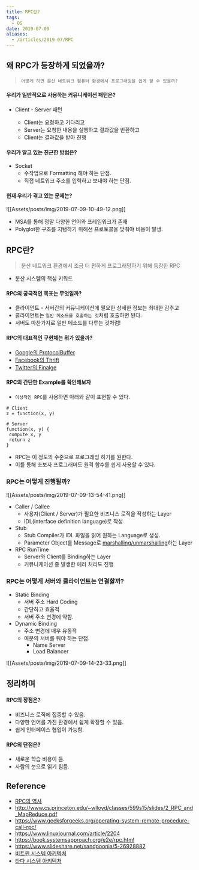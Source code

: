 ```yaml
---
title: RPC란?
tags:
  - OS
date: 2019-07-09
aliases: 
  - /articles/2019-07/RPC
---
```


## 왜 RPC가 등장하게 되었을까?

> `어떻게 하면 분산 네트워크 컴퓨터 환경에서 프로그래밍을 쉽게 할 수 있을까?`

#### 우리가 일반적으로 사용하는 커뮤니케이션 패턴은?

-   Client - Server 패턴

    -   Client는 요청하고 기다리고
    -   Server는 요청한 내용을 실행하고 결과값을 반환하고
    -   Client는 결과값을 받아 진행

#### 우리가 알고 있는 친근한 방법은?

-   Socket
    -   수작업으로 Formatting 해야 하는 단점.
    -   직접 네트워크 주소를 입력하고 보내야 하는 단점.

#### 현재 우리가 겪고 있는 문제는?

![[Assets/posts/img/2019-07-09-10-49-12.png]]

-   MSA를 통해 정말 다양한 언어와 프레임워크가 존재
-   Polyglot한 구조를 지탱하기 위해선 프로토콜을 맞춰야 비용이 발생.

## RPC란?

> 분산 네트워크 환경에서 조금 더 편하게 프로그래밍하기 위해 등장한 RPC

-   분산 시스템의 핵심 키워드

#### RPC의 궁극적인 목표는 무엇일까?

-   클라이언트 - 서버간의 커뮤니케이션에 필요한 상세한 정보는 최대한 감추고
-   클라이언트는 `일반 메소드를 호출하는 것`처럼 호출하면 된다.
-   서버도 마찬가지로 일반 메소드를 다루는 것처럼!

#### RPC의 대표적인 구현체는 뭐가 있을까?

-   [Google의 ProtocolBuffer](https://developers.google.com/protocol-buffers/)
-   [Facebook의 Thrift](https://thrift.apache.org/)
-   [Twitter의 Finalge](https://twitter.github.io/finagle/)

#### RPC의 간단한 Example를 확인해보자

-   `이상적인 RPC`를 사용하면 아래와 같이 표현할 수 있다.

```
# Client
z = function(x, y)
```

```
# Server
function(x, y) {
 compute x, y
 return z
}
```

-   RPC는 이 정도의 수준으로 프로그래밍 하기를 원한다.
-   이를 통해 초보자 프로그래머도 원격 함수를 쉽게 사용할 수 있다.

### RPC는 어떻게 진행될까?

![[Assets/posts/img/2019-07-09-13-54-41.png]]

-   Caller / Callee
    -   사용자(Client / Server)가 필요한 비즈니스 로직을 작성하는 Layer
    -   IDL(interface definition language)로 작성
-   Stub
    -   Stub Compiler가 IDL 파일을 읽어 원하는 Language로 생성.
    -   Parameter Object를 Message로 [marshalling/unmarshalling](<https://en.wikipedia.org/wiki/Marshalling_(computer_science)>)하는 Layer
-   RPC RunTime
    -   Server와 Client를 Binding하는 Layer
    -   커뮤니케이션 중 발생한 에러 처리도 진행

### RPC는 어떻게 서버와 클라이언트는 연결할까?

-   Static Binding
    -   서버 주소 Hard Coding
    -   간단하고 효율적
    -   서버 주소 변경에 약함.
-   Dynamic Binding
    -   주소 변경에 매우 유동적
    -   여분의 서버를 둬야 하는 단점.
        -   Name Server
        -   Load Balancer

![[Assets/posts/img/2019-07-09-14-23-33.png]]

## 정리하며

#### RPC의 장점은?

-   비즈니스 로직에 집중할 수 있음.
-   다양한 언어를 가진 환경에서 쉽게 확장할 수 있음.
-   쉽게 인터페이스 협업이 가능함.

#### RPC의 단점은?

-   새로운 학습 비용이 듬.
-   사람의 눈으로 읽기 힘듬.

## Reference

-   [RPC의 역사](https://speakerdeck.com/caitiem20/a-brief-history-of-distributed-programming-rpc)
-   <http://www.cs.princeton.edu/~wlloyd/classes/599s15/slides/2_RPC_and_MapReduce.pdf>
-   <https://www.geeksforgeeks.org/operating-system-remote-procedure-call-rpc/>
-   <https://www.linuxjournal.com/article/2204>
-   <https://book.systemsapproach.org/e2e/rpc.html>
-   <https://www.slideshare.net/sandpoonia/5-26928882>
-   [비트윈 시스템 아키텍처](http://engineering.vcnc.co.kr/2013/04/between-system-architecture/)
-   [타다 시스템 아키텍처](http://engineering.vcnc.co.kr/2019/01/tada-system-architecture/)
